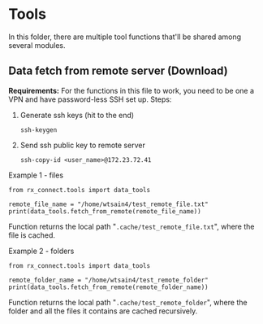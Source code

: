 # Tools
In this folder, there are multiple tool functions that'll be shared among several modules.

## Data fetch from remote server (Download)
**Requirements:** For the functions in this file to work, you need to be one a VPN and have password-less SSH set up. Steps:
1. Generate ssh keys (hit <enter> to the end)

    ```
    ssh-keygen
    ```
2. Send ssh public key to remote server

    ```
    ssh-copy-id <user_name>@172.23.72.41
    ```

Example 1 - files
```
from rx_connect.tools import data_tools

remote_file_name = "/home/wtsain4/test_remote_file.txt"
print(data_tools.fetch_from_remote(remote_file_name))
```
Function returns the local path "`.cache/test_remote_file.txt`", where the file is cached.

Example 2 - folders
```
from rx_connect.tools import data_tools

remote_folder_name = "/home/wtsain4/test_remote_folder"
print(data_tools.fetch_from_remote(remote_folder_name))
```
Function returns the local path "`.cache/test_remote_folder`", where the folder and all the files it contains are cached recursively.
